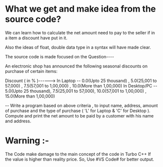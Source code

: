 # What we get and make idea from the source code?

We can learn how to calculate the net amount need to pay to the seller if in a item a discount have put in it.

Also the ideas of  float, double data type in a syntax will have made clear.

The source code is made focused on the Question----

An electronic shop has announced the following seasonal discounts on purchase of certain items:

Discount ( in % )------> In Laptop  -- 0.0(Upto 25 thousand) , 5.0(25,001 to 57,000) , 7.5(57,001 to 1,00,000) , 10.0(More than 1,00,000)
                         In Desktop/PC -- 5.0(Upto 25 thousand), 7.5(25,001 to 57,000), 10.0(57,001 to 1,00,000) , 15.0(More than 1,00,000)

-- Write a program based on above criteria , to input name, address, amount of purchase and the type of purchase ( 'L' for Laptop & 'C' for Desktop ). Compute and print the net amount to be paid by a customer with his name and address.

# Warning :-

The Code make damage to the main concept of the code in Turbo C++ If the value is higher than reality price. So, Use #VS Code# for better output.



